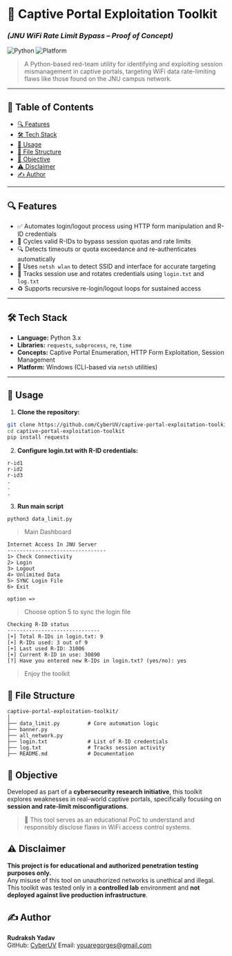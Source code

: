 
# 🔧 Captive Portal Exploitation Toolkit  
### *(JNU WiFi Rate Limit Bypass – Proof of Concept)*

![Python](https://img.shields.io/badge/Made%20with-Python-green?style=flat-square)
![Platform](https://img.shields.io/badge/Platform-Windows-blue?style=flat-square)

> A Python-based red-team utility for identifying and exploiting session mismanagement in captive portals, targeting WiFi data rate-limiting flaws like those found on the JNU campus network.

---

## 📌 Table of Contents

- [🔍 Features](#-features)
- [🛠️ Tech Stack](#️-tech-stack)
- [🚀 Usage](#-usage)
- [📁 File Structure](#-file-structure)
- [🎯 Objective](#-objective)
- [⚠️ Disclaimer](#️-disclaimer)
- [✍️ Author](#-author)

---

## 🔍 Features

- ✅ Automates login/logout process using HTTP form manipulation and R-ID credentials  
- 🔁 Cycles valid R-IDs to bypass session quotas and rate limits  
- 🔍 Detects timeouts or quota exceedance and re-authenticates automatically  
- 📡 Uses `netsh wlan` to detect SSID and interface for accurate targeting  
- 🧠 Tracks session use and rotates credentials using `login.txt` and `log.txt`  
- ♻️ Supports recursive re-login/logout loops for sustained access  

---

## 🛠️ Tech Stack

- **Language:** Python 3.x
- **Libraries:** `requests`, `subprocess`, `re`, `time`  
- **Concepts:** Captive Portal Enumeration, HTTP Form Exploitation, Session Management  
- **Platform:** Windows (CLI-based via `netsh` utilities)

---

## 🚀 Usage

1. **Clone the repository:**

```bash
git clone https://github.com/CyberUV/captive-portal-exploitation-toolkit.git
cd captive-portal-exploitation-toolkit
pip install requests
```
2. **Configure login.txt with R-ID credentials:**
``` 
r-id1
r-id2
r-id3
.
.
.
```
3. **Run main script**

`python3 data_limit.py`
>Main Dashboard
```
Internet Access In JNU Server
--------------------------------
1> Check Connectivity
2> Login
3> Logout
4> Unlimited Data
5> SYNC Login File
6> Exit

option =>
```
> Choose option 5 to sync the login file
```
Checking R-ID status
------------------------------
[+] Total R-IDs in login.txt: 9
[+] R-IDs used: 3 out of 9
[+] Last used R-ID: 31006
[+] Current R-ID in use: 30890
[?] Have you entered new R-IDs in login.txt? (yes/no): yes
```
> Enjoy the toolkit


## 📁 File Structure 
```
captive-portal-exploitation-toolkit/
│
├── data_limit.py         # Core automation logic
├── banner.py 
├── all_network.py
├── login.txt             # List of R-ID credentials
├── log.txt               # Tracks session activity
├── README.md             # Documentation
```

## 🎯 Objective
Developed as part of a **cybersecurity research initiative**, this toolkit explores weaknesses in real-world captive portals, specifically focusing on **session and rate-limit misconfigurations**.

> 🔐 This tool serves as an educational PoC to understand and responsibly disclose flaws in WiFi access control systems.

## ⚠️ Disclaimer

**This project is for educational and authorized penetration testing purposes only.**  
Any misuse of this tool on unauthorized networks is unethical and illegal.  
This toolkit was tested only in a **controlled lab** environment and **not deployed against live production infrastructure**.

## ✍️ Author

**Rudraksh Yadav**  
GitHub: [CyberUV](https://github.com/CyberUV)
Email: youaregorges@gmail.com
